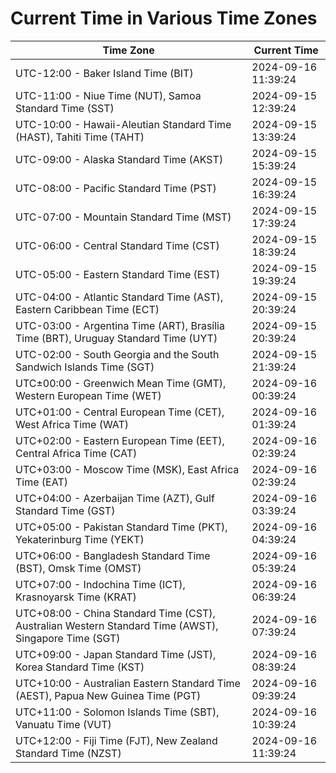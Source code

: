 # Current Time in Various Time Zones

| Time Zone | Current Time |
|-----------|--------------|
| UTC-12:00 - Baker Island Time (BIT) | 2024-09-16 11:39:24 |
| UTC-11:00 - Niue Time (NUT), Samoa Standard Time (SST) | 2024-09-15 12:39:24 |
| UTC-10:00 - Hawaii-Aleutian Standard Time (HAST), Tahiti Time (TAHT) | 2024-09-15 13:39:24 |
| UTC-09:00 - Alaska Standard Time (AKST) | 2024-09-15 15:39:24 |
| UTC-08:00 - Pacific Standard Time (PST) | 2024-09-15 16:39:24 |
| UTC-07:00 - Mountain Standard Time (MST) | 2024-09-15 17:39:24 |
| UTC-06:00 - Central Standard Time (CST) | 2024-09-15 18:39:24 |
| UTC-05:00 - Eastern Standard Time (EST) | 2024-09-15 19:39:24 |
| UTC-04:00 - Atlantic Standard Time (AST), Eastern Caribbean Time (ECT) | 2024-09-15 20:39:24 |
| UTC-03:00 - Argentina Time (ART), Brasília Time (BRT), Uruguay Standard Time (UYT) | 2024-09-15 20:39:24 |
| UTC-02:00 - South Georgia and the South Sandwich Islands Time (SGT) | 2024-09-15 21:39:24 |
| UTC±00:00 - Greenwich Mean Time (GMT), Western European Time (WET) | 2024-09-16 00:39:24 |
| UTC+01:00 - Central European Time (CET), West Africa Time (WAT) | 2024-09-16 01:39:24 |
| UTC+02:00 - Eastern European Time (EET), Central Africa Time (CAT) | 2024-09-16 02:39:24 |
| UTC+03:00 - Moscow Time (MSK), East Africa Time (EAT) | 2024-09-16 02:39:24 |
| UTC+04:00 - Azerbaijan Time (AZT), Gulf Standard Time (GST) | 2024-09-16 03:39:24 |
| UTC+05:00 - Pakistan Standard Time (PKT), Yekaterinburg Time (YEKT) | 2024-09-16 04:39:24 |
| UTC+06:00 - Bangladesh Standard Time (BST), Omsk Time (OMST) | 2024-09-16 05:39:24 |
| UTC+07:00 - Indochina Time (ICT), Krasnoyarsk Time (KRAT) | 2024-09-16 06:39:24 |
| UTC+08:00 - China Standard Time (CST), Australian Western Standard Time (AWST), Singapore Time (SGT) | 2024-09-16 07:39:24 |
| UTC+09:00 - Japan Standard Time (JST), Korea Standard Time (KST) | 2024-09-16 08:39:24 |
| UTC+10:00 - Australian Eastern Standard Time (AEST), Papua New Guinea Time (PGT) | 2024-09-16 09:39:24 |
| UTC+11:00 - Solomon Islands Time (SBT), Vanuatu Time (VUT) | 2024-09-16 10:39:24 |
| UTC+12:00 - Fiji Time (FJT), New Zealand Standard Time (NZST) | 2024-09-16 11:39:24 |
